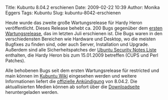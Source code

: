 Title: Kubuntu 8.04.2 erschienen
Date: 2009-02-22 10:39
Author: Monika Eggers
Tags: Kubuntu
Slug: kubuntu-8042-erschienen

Heute wurde das zweite große Wartungsrelease für Hardy Heron
veröffentlicht. Dieses Release behebt ca. 200 Bugs gegenüber dem [ersten
Wartungsrelease](../../../../nachrichten/kubuntu/kubuntu-8-04-1-erstes-grosses-update-fuer-den-robusten-reiher "http://www.kubuntu-de.org/nachrichten/kubuntu/kubuntu-8-04-1-erstes-grosses-update-fuer-den-robusten-reiher"), das im letzten Juli erschienen ist. Die Bugs waren in den
verschiedensten Bereichen wie Hardware und Desktop, wo die meisten
Bugfixes zu finden sind, oder auch Server, Installation und Upgrade.
Außerdem sind alle Sicherheitspatches der [Ubuntu Security Notes
Liste](http://www.ubuntu.com/usn "http://www.ubuntu.com/usn") enthalten, die Hardy Heron bis zum 15.01.2009 betreffen (CUPS und
Perl Patches).


Alle behobenen Bugs seit dem ersten Wartungsrelease für restricted und
main können im [Kubuntu
Wiki](https://wiki.kubuntu.org/HardyReleaseNotes/ChangeSummary/8.04.2 "https://wiki.kubuntu.org/HardyReleaseNotes/ChangeSummary/8.04.2") eingesehen werden und weitere Informationen liefert die
[offizielle
Ankündigung](http://www.kubuntu.org/node/69 "http://www.kubuntu.org/node/69") von 8.04.2. Die aktuallisierten Medien können ab sofort über die
[Downloadseite](../../../../download-kubuntu-herunterladen-downloaden "http://www.kubuntu-de.org/download-kubuntu-herunterladen-downloaden") heruntergeladen werden.


<!--break--><!--break-->
